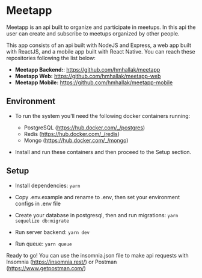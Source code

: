 
# Meetapp

Meetapp is an api built to organize and participate in meetups. In this api the user can create and subscribe to meetups organized by other people.

This app consists of an api built with NodeJS and Express, a web app built with ReactJS, and a mobile app built with React Native. You can reach these repositories following the list below:
	 
 - **Meetapp Backend:**: https://github.com/hmhallak/meetapp
 - **Meetapp Web:** https://github.com/hmhallak/meetapp-web
 - **Meetapp Mobile:** https://github.com/hmhallak/meetapp-mobile

## Environment
 - To run the system you'll need the following docker containers running:
	 - PostgreSQL (https://hub.docker.com/_/postgres)
	 - Redis (https://hub.docker.com/_/redis)
	 - Mongo (https://hub.docker.com/_/mongo)
   
 - Install and run these containers and then proceed to the Setup section.

## Setup
 - Install dependencies:
<code>yarn</code>

- Copy .env.example and rename to .env, then set your environment configs in .env file

- Create your database in postgresql, then and run migrations:
 <code>yarn sequelize db:migrate</code>

- Run server backend:
<code>yarn dev</code>

- Run queue:
<code>yarn queue</code>

Ready to go! You can use the insomnia.json file to make api requests with Insomnia (https://insomnia.rest/) or Postman (https://www.getpostman.com/)
